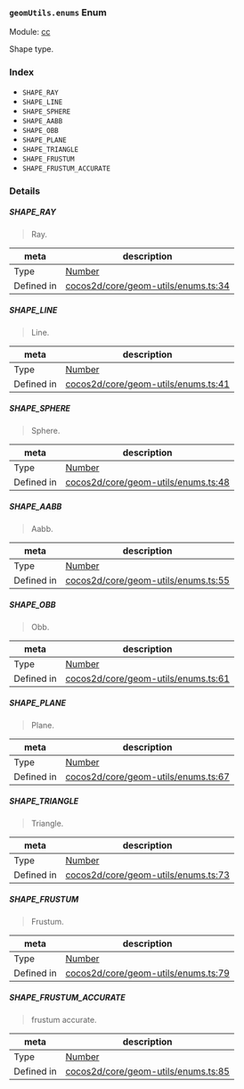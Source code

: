 ### `geomUtils.enums` Enum



Module: [cc](../modules/cc.md)


Shape type.


### Index
  - `SHAPE_RAY`
  - `SHAPE_LINE`
  - `SHAPE_SPHERE`
  - `SHAPE_AABB`
  - `SHAPE_OBB`
  - `SHAPE_PLANE`
  - `SHAPE_TRIANGLE`
  - `SHAPE_FRUSTUM`
  - `SHAPE_FRUSTUM_ACCURATE`

### Details


##### SHAPE_RAY

> Ray.

| meta | description |
|------|-------------|
| Type | <a href="https://developer.mozilla.org/en/JavaScript/Reference/Global_Objects/Number" class="crosslink external" target="_blank">Number</a> |
| Defined in | [cocos2d/core/geom-utils/enums.ts:34](https://github.com/cocos-creator/engine/blob/26031bddd1aecdbf9bbdebe19ecaa672b1c35061/cocos2d/core/geom-utils/enums.ts#L34) |



##### SHAPE_LINE

> Line.

| meta | description |
|------|-------------|
| Type | <a href="https://developer.mozilla.org/en/JavaScript/Reference/Global_Objects/Number" class="crosslink external" target="_blank">Number</a> |
| Defined in | [cocos2d/core/geom-utils/enums.ts:41](https://github.com/cocos-creator/engine/blob/26031bddd1aecdbf9bbdebe19ecaa672b1c35061/cocos2d/core/geom-utils/enums.ts#L41) |



##### SHAPE_SPHERE

> Sphere.

| meta | description |
|------|-------------|
| Type | <a href="https://developer.mozilla.org/en/JavaScript/Reference/Global_Objects/Number" class="crosslink external" target="_blank">Number</a> |
| Defined in | [cocos2d/core/geom-utils/enums.ts:48](https://github.com/cocos-creator/engine/blob/26031bddd1aecdbf9bbdebe19ecaa672b1c35061/cocos2d/core/geom-utils/enums.ts#L48) |



##### SHAPE_AABB

> Aabb.

| meta | description |
|------|-------------|
| Type | <a href="https://developer.mozilla.org/en/JavaScript/Reference/Global_Objects/Number" class="crosslink external" target="_blank">Number</a> |
| Defined in | [cocos2d/core/geom-utils/enums.ts:55](https://github.com/cocos-creator/engine/blob/26031bddd1aecdbf9bbdebe19ecaa672b1c35061/cocos2d/core/geom-utils/enums.ts#L55) |



##### SHAPE_OBB

> Obb.

| meta | description |
|------|-------------|
| Type | <a href="https://developer.mozilla.org/en/JavaScript/Reference/Global_Objects/Number" class="crosslink external" target="_blank">Number</a> |
| Defined in | [cocos2d/core/geom-utils/enums.ts:61](https://github.com/cocos-creator/engine/blob/26031bddd1aecdbf9bbdebe19ecaa672b1c35061/cocos2d/core/geom-utils/enums.ts#L61) |



##### SHAPE_PLANE

> Plane.

| meta | description |
|------|-------------|
| Type | <a href="https://developer.mozilla.org/en/JavaScript/Reference/Global_Objects/Number" class="crosslink external" target="_blank">Number</a> |
| Defined in | [cocos2d/core/geom-utils/enums.ts:67](https://github.com/cocos-creator/engine/blob/26031bddd1aecdbf9bbdebe19ecaa672b1c35061/cocos2d/core/geom-utils/enums.ts#L67) |



##### SHAPE_TRIANGLE

> Triangle.

| meta | description |
|------|-------------|
| Type | <a href="https://developer.mozilla.org/en/JavaScript/Reference/Global_Objects/Number" class="crosslink external" target="_blank">Number</a> |
| Defined in | [cocos2d/core/geom-utils/enums.ts:73](https://github.com/cocos-creator/engine/blob/26031bddd1aecdbf9bbdebe19ecaa672b1c35061/cocos2d/core/geom-utils/enums.ts#L73) |



##### SHAPE_FRUSTUM

> Frustum.

| meta | description |
|------|-------------|
| Type | <a href="https://developer.mozilla.org/en/JavaScript/Reference/Global_Objects/Number" class="crosslink external" target="_blank">Number</a> |
| Defined in | [cocos2d/core/geom-utils/enums.ts:79](https://github.com/cocos-creator/engine/blob/26031bddd1aecdbf9bbdebe19ecaa672b1c35061/cocos2d/core/geom-utils/enums.ts#L79) |



##### SHAPE_FRUSTUM_ACCURATE

> frustum accurate.

| meta | description |
|------|-------------|
| Type | <a href="https://developer.mozilla.org/en/JavaScript/Reference/Global_Objects/Number" class="crosslink external" target="_blank">Number</a> |
| Defined in | [cocos2d/core/geom-utils/enums.ts:85](https://github.com/cocos-creator/engine/blob/26031bddd1aecdbf9bbdebe19ecaa672b1c35061/cocos2d/core/geom-utils/enums.ts#L85) |


